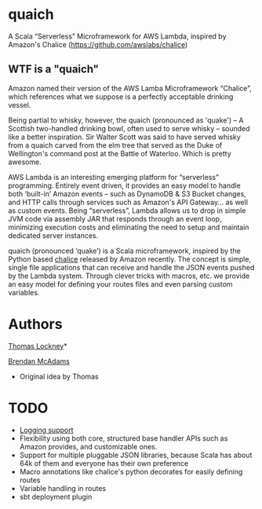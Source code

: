 # quaich

A Scala “Serverless” Microframework for AWS Lambda, inspired by Amazon's Chalice (https://github.com/awslabs/chalice)

## WTF is a "quaich"

Amazon named their version of the AWS Lamba Microframework “Chalice”, which references what we suppose is a perfectly acceptable drinking vessel.

Being partial to whisky, however, the quaich (pronounced as 'quake') – A Scottish two-handled drinking bowl, often used to serve whisky – sounded like a better inspiration. Sir Walter Scott was said to have served whisky from a quaich carved from the elm tree that served as the Duke of Wellington's command post at the Battle of Waterloo. Which is pretty awesome.

AWS Lambda is an interesting emerging platform for “serverless” programming. Entirely event driven, it provides an easy model to handle both ‘built-in’ Amazon events – such as DynamoDB & S3 Bucket changes, and HTTP calls through services such as Amazon's API Gateway... as well as custom events. Being “serverless”, Lambda allows us to drop in simple JVM code via assembly JAR that responds through an event loop, minimizing execution costs and eliminating the need to setup and maintain dedicated server instances.

quaich (pronounced ‘quake’) is a Scala microframework, inspired by the Python based [chalice](https://github.com/awslabs/chalice) released by Amazon recently. The concept is simple, single file applications that can receive and handle the JSON events pushed by the Lambda system. Through clever tricks with macros, etc. we provide an easy model for defining your routes files and even parsing custom variables.

# Authors
[Thomas Lockney](https://github.com/tlockney)*

[Brendan McAdams](https://github.com/bwmcadams)

* Original idea by Thomas

# TODO

- [Logging support](http://docs.aws.amazon.com/lambda/latest/dg/java-logging.html)
- Flexibility using both core, structured base handler APIs such as Amazon provides, and customizable ones.
- Support for multiple pluggable JSON libraries, because Scala has about 64k of them and everyone has their own preference
- Macro annotations like chalice's python decorates for easily defining routes
- Variable handling in routes
- sbt deployment plugin



